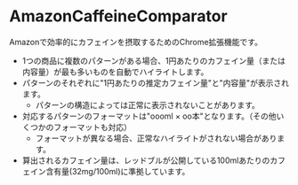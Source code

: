 # AmazonCaffeineComparator

Amazonで効率的にカフェインを摂取するためのChrome拡張機能です。

* 1つの商品に複数のパターンがある場合、1円あたりのカフェイン量（または内容量）が最も多いものを自動でハイライトします。
* パターンのそれぞれに"1円あたりの推定カフェイン量"と"内容量"が表示されます。
  * パターンの構造によっては正常に表示されないことがあります。
* 対応するパターンのフォーマットは"oooml × oo本"となります。（その他いくつかのフォーマットも対応）
  * フォーマットが異なる場合、正常なハイライトがされない場合があります。
* 算出されるカフェイン量は、レッドブルが公開している100mlあたりのカフェイン含有量(32mg/100ml)に準拠しています。
